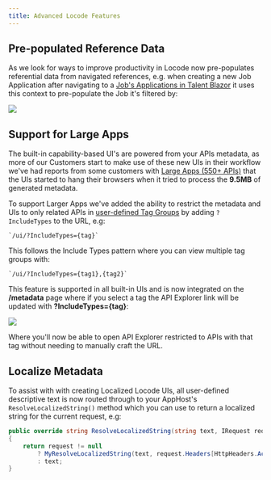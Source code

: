 ```yaml
---
title: Advanced Locode Features
---
```


## Pre-populated Reference Data

As we look for ways to improve productivity in Locode now pre-populates referential data from navigated references, e.g. when creating a new Job Application after navigating to a [Job's Applications in Talent Blazor](https://talent.locode.dev/locode/QueryJob) it uses this context to pre-populate the Job it's filtered by:

![](/img/pages/locode/prepopulated-related-data.png)

## Support for Large Apps

The built-in capability-based UI's are powered from your APIs metadata, as more of our Customers start to make use of these new UIs in their workflow we've had reports from some customers with [Large Apps (550+ APIs)](https://forums.servicestack.net/t/api-explorer-hangs-on-large-service-layer/10743) that the UIs started to hang their browsers when it tried to process the **9.5MB** of generated metadata.

To support Larger Apps we've added the ability to restrict the metadata and UIs to only related APIs in [user-defined Tag Groups](/api-design#group-services-by-tag) by adding `?IncludeTypes` to the URL, e.g:

    `/ui/?IncludeTypes={tag}`

This follows the Include Types pattern where you can view multiple tag groups with:

    `/ui/?IncludeTypes={tag1},{tag2}`

This feature is supported in all built-in UIs and is now integrated on the **/metadata** page where if you select a tag the API Explorer link will be updated with **?IncludeTypes={tag}**:

![](/img/pages/locode/locode-tags-filter.png)

Where you'll now be able to open API Explorer restricted to APIs with that tag without needing to manually craft the URL.

## Localize Metadata

To assist with with creating Localized Locode UIs, all user-defined descriptive text is now routed through to your AppHost's `ResolveLocalizedString()` method which you can use to return a localized string for the current request, e.g:

```csharp
public override string ResolveLocalizedString(string text, IRequest request = null)
{
    return request != null 
        ? MyResolveLocalizedString(text, request.Headers[HttpHeaders.AcceptLanguage])
        : text;
}
```
